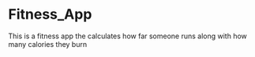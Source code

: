 # Fitness_App
This is a fitness app the calculates how far someone runs along with how many calories they burn

